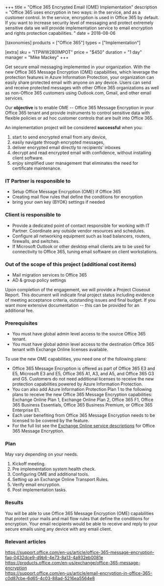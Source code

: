 +++
title = "Office 365 Encrypted Email (OME) Implementation"
description = "Office 365 uses encryption in two ways: in the service, and as a customer control. In the service, encryption is used in Office 365 by default. If you want to increase security level of messaging and protect extremely sensitive data we will provide implementation service to email encryption and rights protection capabilities. "
date = 2018-08-06

[taxonomies]
products = ["Office 365"]
types = ["Implementation"]

[extra]
sku = "ITPWW280IMPOT"
price = "$450"
duration = "1 day"
manager = "Mike Mackey"
+++

Get secure email messaging implemented in your organization. With the
new Office 365 Message Encryption (OME) capabilities, which
leverage the protection features in Azure Information Protection, your
organization can easily share protected email with anyone on any device.
Users can send and receive protected messages with other Office 365
organizations as well as non-Office 365 customers using Outlook.com,
Gmail, and other email services.

Our **objective** is to enable OME -- Office 365 Message
Encryption in your Office 365 tenant and provide instruments to control
sensitive data with flexible policies or ad hoc customer controls that
are built into Office 365.

An implementation project will be considered **successful** when you:

1.  start to send encrypted email from any device,
2.  easily navigate through encrypted messages,
3.  deliver encrypted email directly to recipients' inboxes
4.  decrypt and read encrypted email with confidence, without installing
    client software.
5.  enjoy simplified user management that eliminates the need for
    certificate maintenance.

### IT Partner is responsible to

-   Setup Office Message Encryption (OME) if Office 365
-   Creating mail flow rules that define the conditions for encryption
-   bring your own key (BYOK) settings if needed

### Client is responsible to

-   Provide a dedicated point of contact responsible for working with IT
    Partner. Coordinate any outside vendor resources and schedules.
-   Configure all networking equipment such as load balancers, routers,
    firewalls, and switches.
-   If Microsoft Outlook or other desktop email clients are to be used
    for connectivity to Office 365, tuning email software on client
    workstations.

### Out of the scope of this project (additional cost items)

-   Mail migration services to Office 365
-   AD & group policy settings

Upon completion of the engagement, we will provide a Project Closeout
Report. This document will indicate final project status including
evidence of meeting acceptance criteria, outstanding issues and final
budget. If you want more extensive documentation -- this can be provided
for an additional fee.

### Prerequisites

-   You must have global admin level access to the source Office 365
    tenant.
-   You must have global admin level access to the destination Office
    365 tenant with Exchange Online licenses available.

To use the new OME capabilities, you need one of the following
plans:

-   Office 365 Message Encryption is offered as part of Office 365 E3
    and E5, Microsoft E3 and E5, Office 365 A1, A3, and A5, and Office
    365 G3 and G5. Customers do not need additional licenses to receive
    the new protection capabilities powered by Azure Information
    Protection.
-   You can also add Azure Information Protection Plan 1 to the
    following plans to receive the new Office 365 Message Encryption
    capabilities: Exchange Online Plan 1, Exchange Online Plan 2, Office
    365 F1, Office 365 Business Essentials, Office 365 Business Premium,
    or Office 365 Enterprise E1.
-   Each user benefiting from Office 365 Message Encryption needs to be
    licensed to be covered by the feature.
-   For the full list see the [Exchange Online service
    descriptions](https://technet.microsoft.com/library/exchange-online-service-description.aspx)
    for Office 365 Message Encryption.

### Plan

May vary depending on your needs.

1.  Kickoff meeting.
2.  Pre implementation system health check.
3.  Сonfiguring OME and additional tools.
4.  Setting up an Exchange Online Transport Rules.
5.  Verify email encryption.
6.  Post implementation tasks.

### Results

You will be able to use Office 365 Message Encryption (OME)
capabilities that protect your mails and mail flow rules that define the
conditions for encryption. Your email recipients would be able to
receive and reply to your secure emails using any device with any email
client.

### Relevant articles

<https://support.office.com/en-us/article/office-365-message-encryption-faq-0432dce9-d9b6-4e73-8a13-4a932eb0081e>\
<https://products.office.com/en-us/exchange/office-365-message-encryption>\
<https://support.office.com/en-us/article/email-encryption-in-office-365-c0d87cbe-6d65-4c03-88ad-5216ea5564e8>
